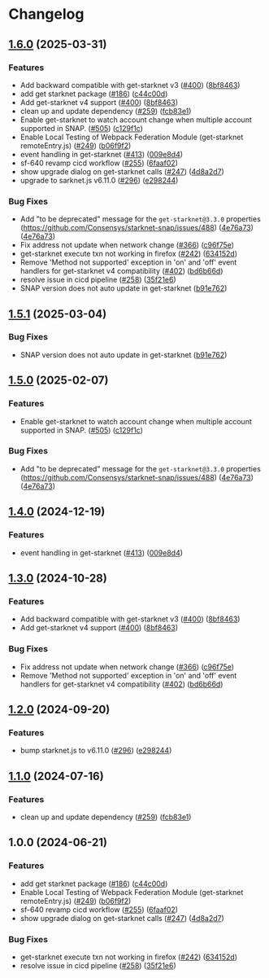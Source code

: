 # Changelog

## [1.6.0](https://github.com/Maliksb11/starknet-snap/compare/get-starknet-v1.5.1...get-starknet-v1.6.0) (2025-03-31)


### Features

* Add backward compatible with get-starknet v3 ([#400](https://github.com/Maliksb11/starknet-snap/issues/400)) ([8bf8463](https://github.com/Maliksb11/starknet-snap/commit/8bf8463e0aefd3eb9e59f3cbcb44493e5de2fb5f))
* add get starknet package ([#186](https://github.com/Maliksb11/starknet-snap/issues/186)) ([c44c00d](https://github.com/Maliksb11/starknet-snap/commit/c44c00d3340191d4b276579556c613308c32cc1d))
* Add get-starknet v4 support ([#400](https://github.com/Maliksb11/starknet-snap/issues/400)) ([8bf8463](https://github.com/Maliksb11/starknet-snap/commit/8bf8463e0aefd3eb9e59f3cbcb44493e5de2fb5f))
* clean up and update dependency ([#259](https://github.com/Maliksb11/starknet-snap/issues/259)) ([fcb83e1](https://github.com/Maliksb11/starknet-snap/commit/fcb83e128fd4e483cdf9f4670e4e70e1d3876f7a))
* Enable get-starknet to watch account change when multiple account supported in SNAP. ([#505](https://github.com/Maliksb11/starknet-snap/issues/505)) ([c129f1c](https://github.com/Maliksb11/starknet-snap/commit/c129f1c5d48f2a310c1c9ecb521b5fb9ed11f60c))
* Enable Local Testing of Webpack Federation Module (get-starknet remoteEntry.js) ([#249](https://github.com/Maliksb11/starknet-snap/issues/249)) ([b06f9f2](https://github.com/Maliksb11/starknet-snap/commit/b06f9f26e6fa5be001075d128032064444990c17))
* event handling in get-starknet ([#413](https://github.com/Maliksb11/starknet-snap/issues/413)) ([009e8d4](https://github.com/Maliksb11/starknet-snap/commit/009e8d4f4bd549007e36545cecb9efd21becb314))
* sf-640 revamp cicd workflow ([#255](https://github.com/Maliksb11/starknet-snap/issues/255)) ([6faaf02](https://github.com/Maliksb11/starknet-snap/commit/6faaf024bd0b8112e5cea930a2bf8aad564a9454))
* show upgrade dialog on get-starknet calls ([#247](https://github.com/Maliksb11/starknet-snap/issues/247)) ([4d8a2d7](https://github.com/Maliksb11/starknet-snap/commit/4d8a2d7948459033c91991c357f3fe2f620fe46b))
* upgrade to sarknet.js v6.11.0 ([#296](https://github.com/Maliksb11/starknet-snap/issues/296)) ([e298244](https://github.com/Maliksb11/starknet-snap/commit/e298244a5e68e2809ab6367330e104c53ca5c861))


### Bug Fixes

* Add "to be deprecated" message for the `get-starknet@3.3.0` properties (https://github.com/Consensys/starknet-snap/issues/488) ([4e76a73](https://github.com/Consensys/starknet-snap/commit/4e76a7379593896b0190fda44e7f8143b463c98c)) ([4e76a73](https://github.com/Maliksb11/starknet-snap/commit/4e76a7379593896b0190fda44e7f8143b463c98c))
* Fix address not update when network change ([#366](https://github.com/Maliksb11/starknet-snap/issues/366)) ([c96f75e](https://github.com/Maliksb11/starknet-snap/commit/c96f75eb6c95b76513e3a0488d7ccdb3d59e5a71))
* get-starknet execute txn not working in firefox ([#242](https://github.com/Maliksb11/starknet-snap/issues/242)) ([634152d](https://github.com/Maliksb11/starknet-snap/commit/634152d885e14d5c41e2caabfd8f45337bbb66c4))
* Remove 'Method not supported' exception in 'on' and 'off' event handlers for get-starknet v4 compatibility ([#402](https://github.com/Maliksb11/starknet-snap/issues/402)) ([bd6b66d](https://github.com/Maliksb11/starknet-snap/commit/bd6b66d2cba8382711adbe6a6312f295e22c64b6))
* resolve issue in cicd pipeline ([#258](https://github.com/Maliksb11/starknet-snap/issues/258)) ([35f21e6](https://github.com/Maliksb11/starknet-snap/commit/35f21e6da20e69420bc8763fd5a4a84f192fbc87))
* SNAP version does not auto update in get-starknet ([b91e762](https://github.com/Maliksb11/starknet-snap/commit/b91e762a33c18345df9ae2501999c61b0b1a497f))

## [1.5.1](https://github.com/Consensys/starknet-snap/compare/get-starknet-v1.5.0...get-starknet-v1.5.1) (2025-03-04)


### Bug Fixes

* SNAP version does not auto update in get-starknet ([b91e762](https://github.com/Consensys/starknet-snap/commit/b91e762a33c18345df9ae2501999c61b0b1a497f))

## [1.5.0](https://github.com/Consensys/starknet-snap/compare/get-starknet-v1.4.0...get-starknet-v1.5.0) (2025-02-07)


### Features


* Enable get-starknet to watch account change when multiple account supported in SNAP. ([#505](https://github.com/Consensys/starknet-snap/issues/505)) ([c129f1c](https://github.com/Consensys/starknet-snap/commit/c129f1c5d48f2a310c1c9ecb521b5fb9ed11f60c))


### Bug Fixes

* Add "to be deprecated" message for the `get-starknet@3.3.0` properties (https://github.com/Consensys/starknet-snap/issues/488) ([4e76a73](https://github.com/Consensys/starknet-snap/commit/4e76a7379593896b0190fda44e7f8143b463c98c)) ([4e76a73](https://github.com/Consensys/starknet-snap/commit/4e76a7379593896b0190fda44e7f8143b463c98c))

## [1.4.0](https://github.com/Consensys/starknet-snap/compare/get-starknet-v1.3.0...get-starknet-v1.4.0) (2024-12-19)


### Features

* event handling in get-starknet ([#413](https://github.com/Consensys/starknet-snap/issues/413)) ([009e8d4](https://github.com/Consensys/starknet-snap/commit/009e8d4f4bd549007e36545cecb9efd21becb314))

## [1.3.0](https://github.com/Consensys/starknet-snap/compare/get-starknet-v1.2.0...get-starknet-v1.3.0) (2024-10-28)


### Features

* Add backward compatible with get-starknet v3 ([#400](https://github.com/Consensys/starknet-snap/issues/400)) ([8bf8463](https://github.com/Consensys/starknet-snap/commit/8bf8463e0aefd3eb9e59f3cbcb44493e5de2fb5f))
* Add get-starknet v4 support ([#400](https://github.com/Consensys/starknet-snap/issues/400)) ([8bf8463](https://github.com/Consensys/starknet-snap/commit/8bf8463e0aefd3eb9e59f3cbcb44493e5de2fb5f))


### Bug Fixes

* Fix address not update when network change ([#366](https://github.com/Consensys/starknet-snap/issues/366)) ([c96f75e](https://github.com/Consensys/starknet-snap/commit/c96f75eb6c95b76513e3a0488d7ccdb3d59e5a71))
* Remove 'Method not supported' exception in 'on' and 'off' event handlers for get-starknet v4 compatibility ([#402](https://github.com/Consensys/starknet-snap/issues/402)) ([bd6b66d](https://github.com/Consensys/starknet-snap/commit/bd6b66d2cba8382711adbe6a6312f295e22c64b6))

## [1.2.0](https://github.com/Consensys/starknet-snap/compare/get-starknet-v1.1.0...get-starknet-v1.2.0) (2024-09-20)


### Features

* bump starknet.js to v6.11.0 ([#296](https://github.com/Consensys/starknet-snap/issues/296)) ([e298244](https://github.com/Consensys/starknet-snap/commit/e298244a5e68e2809ab6367330e104c53ca5c861))

## [1.1.0](https://github.com/Consensys/starknet-snap/compare/get-starknet-v1.0.0...get-starknet-v1.1.0) (2024-07-16)


### Features

* clean up and update dependency ([#259](https://github.com/Consensys/starknet-snap/issues/259)) ([fcb83e1](https://github.com/Consensys/starknet-snap/commit/fcb83e128fd4e483cdf9f4670e4e70e1d3876f7a))

## 1.0.0 (2024-06-21)


### Features

* add get starknet package ([#186](https://github.com/Consensys/starknet-snap/issues/186)) ([c44c00d](https://github.com/Consensys/starknet-snap/commit/c44c00d3340191d4b276579556c613308c32cc1d))
* Enable Local Testing of Webpack Federation Module (get-starknet remoteEntry.js) ([#249](https://github.com/Consensys/starknet-snap/issues/249)) ([b06f9f2](https://github.com/Consensys/starknet-snap/commit/b06f9f26e6fa5be001075d128032064444990c17))
* sf-640 revamp cicd workflow ([#255](https://github.com/Consensys/starknet-snap/issues/255)) ([6faaf02](https://github.com/Consensys/starknet-snap/commit/6faaf024bd0b8112e5cea930a2bf8aad564a9454))
* show upgrade dialog on get-starknet calls ([#247](https://github.com/Consensys/starknet-snap/issues/247)) ([4d8a2d7](https://github.com/Consensys/starknet-snap/commit/4d8a2d7948459033c91991c357f3fe2f620fe46b))


### Bug Fixes

* get-starknet execute txn not working in firefox ([#242](https://github.com/Consensys/starknet-snap/issues/242)) ([634152d](https://github.com/Consensys/starknet-snap/commit/634152d885e14d5c41e2caabfd8f45337bbb66c4))
* resolve issue in cicd pipeline ([#258](https://github.com/Consensys/starknet-snap/issues/258)) ([35f21e6](https://github.com/Consensys/starknet-snap/commit/35f21e6da20e69420bc8763fd5a4a84f192fbc87))
